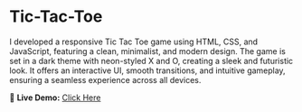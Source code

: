 # Tic-Tac-Toe
I developed a responsive Tic Tac Toe game using HTML, CSS, and JavaScript, featuring a clean, minimalist, and modern design. The game is set in a dark theme with neon-styled X and O, creating a sleek and futuristic look. It offers an interactive UI, smooth transitions, and intuitive gameplay, ensuring a seamless experience across all devices.

🔗 **Live Demo:** [Click Here](https://charming-belekoy-12835d.netlify.app/)
